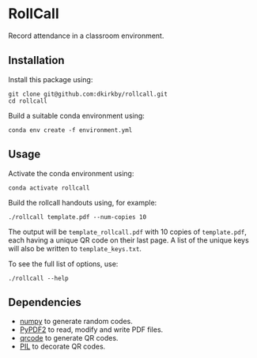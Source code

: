 # RollCall

Record attendance in a classroom environment.

## Installation

Install this package using:
```
git clone git@github.com:dkirkby/rollcall.git
cd rollcall
```

Build a suitable conda environment using:
```
conda env create -f environment.yml
```

## Usage

Activate the conda environment using:
```
conda activate rollcall
```

Build the rollcall handouts using, for example:
```
./rollcall template.pdf --num-copies 10
```
The output will be `template_rollcall.pdf` with 10 copies of `template.pdf`, each having a unique QR code on their last page. A list of the unique keys will also be written to `template_keys.txt`.

To see the full list of options, use:
```
./rollcall --help
```

## Dependencies

 - [numpy](http://www.numpy.org/) to generate random codes.
 - [PyPDF2](https://pythonhosted.org/PyPDF2/) to read, modify and write PDF files.
 - [qrcode](https://pypi.org/project/qrcode/) to generate QR codes.
 - [PIL](https://pillow.readthedocs.io/en/4.2.x/index.html) to decorate QR codes.
